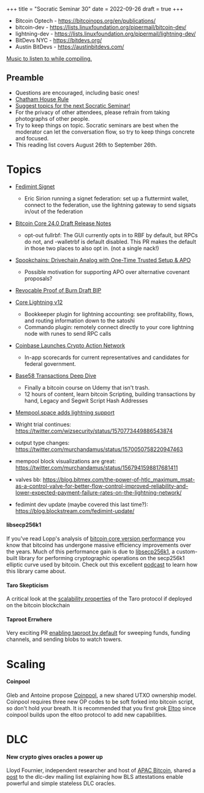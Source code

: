 +++
title = "Socratic Seminar 30"
date = 2022-09-26
draft = true
+++

- Bitcoin Optech - https://bitcoinops.org/en/publications/
- bitcoin-dev - https://lists.linuxfoundation.org/pipermail/bitcoin-dev/
- lightning-dev - https://lists.linuxfoundation.org/pipermail/lightning-dev/
- BitDevs NYC - https://bitdevs.org/
- Austin BitDevs - https://austinbitdevs.com/

[Music to listen to while compiling.](https://www.door.link/)


Preamble
--------

- Questions are encouraged, including basic ones!
- [Chatham House Rule](https://www.chathamhouse.org/about-us/chatham-house-rule)
- [Suggest topics for the next Socratic Seminar!](https://github.com/sf-bitcoin-devs/sf-bitcoin-devs/issues/new/choose)
- For the privacy of other attendees, please refrain from taking photographs of other people.
- Try to keep things on topic. Socratic seminars are best when the moderator can let the conversation flow, so try to keep things concrete and focused.
- This reading list covers August 26th to September 26th.

# Topics
- [Fedimint Signet](https://faucet.sirion.io/)
    - Eric Sirion running a signet federation: set up a fluttermint wallet, connect to the federation, use the lightning gateway to send sigsats in/out of the federation
- [Bitcoin Core 24.0 Draft Release Notes](https://github.com/bitcoin-core/bitcoin-devwiki/wiki/24.0-Release-Notes-draft)
  - opt-out fullrbf: The GUI currently opts in to RBF by default, but RPCs do not, and -walletrbf is default disabled. This PR makes the default in those two places to also opt in. (not a single nack!)
- [Spookchains: Drivechain Analog with One-Time Trusted Setup & APO](https://lists.linuxfoundation.org/pipermail/bitcoin-dev/2022-September/020919.html)
  - Possible motivation for supporting APO over alternative covenant proposals?
- [Revocable Proof of Burn Draft BIP](https://github.com/veleslavs/bips/blob/bip-rpob-tx-template/bip-rpob-tx-template.mediawiki)
- [Core Lightning v12](https://blog.blockstream.com/core-lightning-v0-12-0)
    - Bookkeeper plugin for lightning accounting: see profitability, flows, and routing information down to the satoshi
    - Commando plugin: remotely connect directly to your core lightning node with runes to send RPC calls
- [Coinbase Launches Crypto Action Network](https://www.cryptoactionnetwork.org/scorecard)
  - In-app scorecards for current representatives and candidates for federal government. 
- [Base58 Transactions Deep Dive](https://www.udemy.com/course/base58-bitcoin-transactions-one/)
    - Finally a bitcoin course on Udemy that isn't trash.
    - 12 hours of content, learn bitcoin Scripting, building transactions by hand, Legacy and Segwit Script Hash Addresses
- [Mempool.space adds lightning support](https://mempool.space/lightning)


- Wright trial continues: https://twitter.com/wizsecurity/status/1570773449886543874

- output type changes: https://twitter.com/murchandamus/status/1570050758220947463

- mempool block visualizations are great: https://twitter.com/murchandamus/status/1567941598817681411

- valves bb: https://blog.bitmex.com/the-power-of-htlc_maximum_msat-as-a-control-valve-for-better-flow-control-improved-reliability-and-lower-expected-payment-failure-rates-on-the-lightning-network/

- fedimint dev update (maybe covered this last time?): https://blog.blockstream.com/fedimint-update/


#### libsecp256k1

If you've read Lopp's analysis of [bitcoin core version performance](https://blog.lopp.net/running-bitcoin-core-v0-7-and-earlier/) you know that bitcoind has undergone massive efficiency improvements over the years. Much of this performance gain is due to [libsecp256k1](https://github.com/bitcoin-core/secp256k1), a custom-built library for performing cryptographic operations on the secp256k1 elliptic curve used by bitcoin. Check out this excellent [podcast](https://podcast.chaincode.com/2020/01/28/pieter-wuille-2.html) to learn how this library came about.

#### Taro Skepticism

A critical look at the [scalability properties](https://bitcoinmagazine.com/technical/scaling-problem-for-lightning-labs-taro) of the Taro protocol if deployed on the bitcoin blockchain


#### Taproot Errwhere

Very exciting PR [enabling taproot by default](https://github.com/lightningnetwork/lnd/pull/6810) for sweeping funds, funding channels, and sending blobs to watch towers.

# Scaling

#### Coinpool

Gleb and Antoine propose [Coinpool](https://coinpool.dev/v0.1.pdf), a new shared UTXO ownership model. Coinpool requires three new OP codes to be soft forked into bitcoin script, so don't hold your breath. It is recommended that you first grok [Eltoo](https://bitcoinops.org/en/topics/eltoo/) since coinpool builds upon the eltoo protocol to add new capabilities.


# DLC

#### New crypto gives oracles a power up

Lloyd Fournier, independent researcher and host of [APAC Bitcoin](https://twitter.com/APACbitcoin), shared a [post](https://mailmanlists.org/pipermail/dlc-dev/2022-August/000149.html) to the dlc-dev mailing list explaining how BLS attestations enable powerful and simple stateless DLC oracles.

